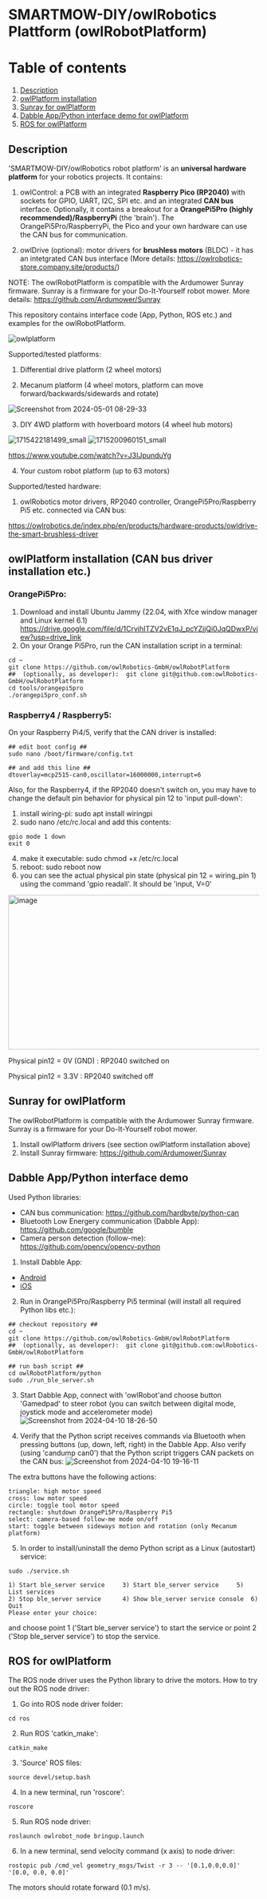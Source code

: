 # SMARTMOW-DIY/owlRobotics Plattform (owlRobotPlatform)

# Table of contents
1. [Description](#description)
2. [owlPlatform installation](#installation)
3. [Sunray for owlPlatform](#sunray_owl)
4. [Dabble App/Python interface demo for owlPlatform](#dabble)
5. [ROS for owlPlatform](#ros)
   

## Description <a name="description"></a>
'SMARTMOW-DIY/owlRobotics robot platform' is an **universal hardware platform** for your robotics projects. It contains:

1. owlControl: a PCB with an integrated **Raspberry Pico (RP2040)** with sockets for GPIO, UART, I2C, SPI etc. and an integrated **CAN bus** interface. Optionally, it contains a breakout for a **OrangePi5Pro (highly recommended)/RaspberryPi** (the 'brain'). The OrangePi5Pro/RaspberryPi, the Pico and your own hardware can use the CAN bus for communication.
   
2. owlDrive (optional): motor drivers for **brushless motors** (BLDC) - it has an intetgrated CAN bus interface (More details: https://owlrobotics-store.company.site/products/) 

NOTE: The owlRobotPlatform is compatible with the Ardumower Sunray firmware. Sunray is a firmware for your Do-It-Yourself robot mower. More details: https://github.com/Ardumower/Sunray


This repository contains  interface code (App, Python, ROS etc.) and examples for the owlRobotPlatform.  

![owlplatform](https://github.com/owlRobotics-GmbH/owlRobotPlatform/assets/11735886/f4a7ead1-3a4a-428f-946e-b021bfd83857)

Supported/tested platforms:

1. Differential drive platform (2 wheel motors)

2. Mecanum platform (4 wheel motors, platform can move forward/backwards/sidewards and rotate)

![Screenshot from 2024-05-01 08-29-33](https://github.com/owlRobotics-GmbH/owlRobotPlatform/assets/11735886/41efcbc9-595b-408d-b5af-a34705f70225)


3. DIY 4WD platform with hoverboard motors (4 wheel hub motors)

![1715422181499_small](https://github.com/user-attachments/assets/17ac3450-d8f3-4c64-96bd-36eba9b7ffd6) ![1715200960151_small](https://github.com/user-attachments/assets/61df8fdd-978a-47dc-8950-e3b4a34cb854)


https://www.youtube.com/watch?v=J3IJpunduYg

4. Your custom robot platform (up to 63 motors)


Supported/tested hardware:
1. owlRobotics motor drivers, RP2040 controller, OrangePi5Pro/Raspberry Pi5 etc. connected via CAN bus:
   
https://owlrobotics.de/index.php/en/products/hardware-products/owldrive-the-smart-brushless-driver

## owlPlatform installation (CAN bus driver installation etc.) <a name="installation"></a>


###  OrangePi5Pro:
1. Download and install Ubuntu Jammy (22.04, with Xfce window manager and Linux kernel 6.1)  https://drive.google.com/file/d/1CrvjhITZV2vE1qJ_pcYZjjQi0JqQDwxP/view?usp=drive_link
2. On your Orange Pi5Pro, run the CAN installation script in a terminal:

```
cd ~
git clone https://github.com/owlRobotics-GmbH/owlRobotPlatform
##  (optionally, as developer):  git clone git@github.com:owlRobotics-GmbH/owlRobotPlatform
cd tools/orangepi5pro
./orangepi5pro_conf.sh
```

### Raspberry4 / Raspberry5:
On your Raspberry Pi4/5, verify that the CAN driver is installed:
```
## edit boot config ##
sudo nano /boot/firmware/config.txt

## and add this line ##
dtoverlay=mcp2515-can0,oscillator=16000000,interrupt=6
```
Also, for the Raspberry4, if the RP2040 doesn't switch on, you may have to change the default pin behavior for physical pin 12 to 'input pull-down':
1. install wiring-pi:   sudo apt install wiringpi
2. sudo nano /etc/rc.local  and add this contents:    
```
gpio mode 1 down
exit 0
```
4. make it executable:     sudo chmod +x /etc/rc.local
5. reboot:  sudo reboot now
6. you can see the actual physical pin state (physical pin 12 = wiring_pin 1) using the command 'gpio readall'.  It should be 'input, V=0'

<img width="640" height="310" alt="image" src="https://github.com/user-attachments/assets/9ca7d786-0350-4581-ba37-8033cb14f252" />

Physical pin12 = 0V (GND) : RP2040 switched on

Physical pin12 = 3.3V : RP2040 switched off


## Sunray for owlPlatform <a name="sunray_owl"></a>

The owlRobotPlatform is compatible with the Ardumower Sunray firmware. Sunray is a firmware for your Do-It-Yourself robot mower. 

1. Install owlPlatform drivers (see section owlPlatform installation above) 
2. Install Sunray firmware: https://github.com/Ardumower/Sunray


## Dabble App/Python interface demo <a name="dabble"></a>

Used Python libraries:
* CAN bus communication: https://github.com/hardbyte/python-can
* Bluetooth Low Energery communication (Dabble App): https://github.com/google/bumble
* Camera person detection (follow-me): https://github.com/opencv/opencv-python
     
1. Install Dabble App:  

* [Android](https://play.google.com/store/apps/details?id=io.dabbleapp)
* [iOS](https://apps.apple.com/ch/app/dabble-bluetooth-controller/id1472734455)

2. Run in OrangePi5Pro/Raspberry Pi5 terminal (will install all required Python libs etc.):

```
## checkout repository ##
cd ~
git clone https://github.com/owlRobotics-GmbH/owlRobotPlatform
##  (optionally, as developer):  git clone git@github.com:owlRobotics-GmbH/owlRobotPlatform

## run bash script ##
cd owlRobotPlatform/python
sudo ./run_ble_server.sh
```

3. Start Dabble App, connect with 'owlRobot'and choose button 'Gamedpad' to steer robot (you can switch between digital mode, joystick mode and accelerometer mode)
![Screenshot from 2024-04-10 18-26-50](https://github.com/owlRobotics-GmbH/owlRobotPlatform/assets/11735886/3485eaab-0ced-49aa-adff-f4493f62f156)

4. Verify that the Python script receives commands via Bluetooth when pressing buttons (up, down, left, right) in the Dabble App. Also verify (using 'candump can0') that the Python script triggers CAN packets on the CAN bus:
![Screenshot from 2024-04-10 19-16-11](https://github.com/owlRobotics-GmbH/owlRobotPlatform/assets/11735886/6996b1b3-0524-40ae-a002-4195df0f0372)

The extra buttons have the following actions:
```
triangle: high motor speed
cross: low motor speed
circle: toggle tool motor speed
rectangle: shutdown OrangePi5Pro/Raspberry Pi5
select: camera-based follow-me mode on/off
start: toggle between sideways motion and rotation (only Mecanum platform)
```

5. In order to install/uninstall the demo Python script as a Linux (autostart) service:

```
sudo ./service.sh

1) Start ble_server service	    3) Start ble_server service		5) List services
2) Stop ble_server service	    4) Show ble_server service console	6) Quit
Please enter your choice: 
```

and choose point 1   ('Start ble_server service') to start the service or point 2 ('Stop ble_server service') to stop the service. 


## ROS for owlPlatform <a name="sunray_owl"></a>

The ROS node driver uses the Python library to drive the motors. How to try out the ROS node driver:

1. Go into ROS node driver folder:

```
cd ros
```

2. Run ROS 'catkin_make':
```
catkin_make
```

3. 'Source' ROS files:
```
source devel/setup.bash
```
 
4. In a new terminal, run 'roscore':
```
roscore
```

5. Run ROS node driver:
```
roslaunch owlrobot_node bringup.launch
```

6. In a new terminal, send velocity command (x axis) to node driver:
```
rostopic pub /cmd_vel geometry_msgs/Twist -r 3 -- '[0.1,0.0,0.0]' '[0.0, 0.0, 0.0]'
```
The motors should rotate forward (0.1 m/s).






